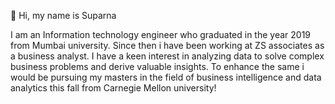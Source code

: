 👋 Hi, my name is Suparna

I am an Information technology engineer who graduated in the year 2019 from Mumbai university. Since then i have been working at ZS associates as a business analyst. 
I have a keen interest in analyzing data to solve complex business problems and derive valuable insights. To enhance the same i would be pursuing my masters in the field of business
intelligence and data analytics this fall from Carnegie Mellon university!

<!---
suparna0997/suparna0997 is a ✨ special ✨ repository because its `README.md` (this file) appears on your GitHub profile.
You can click the Preview link to take a look at your changes.
--->
